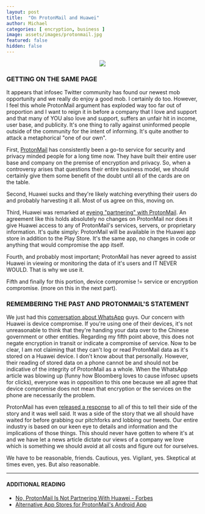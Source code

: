 ```yaml
---
layout: post
title:  "On ProtonMail and Huawei"
author: Michael
categories: [ encryption, business ]
image: assets/images/protonmail.jpg
featured: false
hidden: false
---
```

<center><p><img src="/assets/images/protonmail.jpg"></p></center>

### GETTING ON THE SAME PAGE

It appears that infosec Twitter community has found our newest mob opportunity and we really do enjoy a good mob. I certainly do too. However, I feel this whole ProtonMail argument has exploded way too far out of proportion and I want to reign it in before a company that I love and support and that many of YOU also love and support, suffers an unfair hit in income, user base, and publicity. It's one thing to rally against uninformed people outside of the community for the intent of informing. It's quite another to attack a metaphorical "one of our own".

First, <a href="https://protonmail.com/" target="_blank">ProtonMail</a> has consistently been a go-to service for security and privacy minded people for a long time now. They have built their entire user base and company on the premise of encryption and privacy. So, when a controversy arises that questions their entire business model, we should certainly give them some benefit of the doubt until all of the cards are on the table.

Second, Huawei sucks and they're likely watching everything their users do and probably harvesting it all. Most of us agree on this, moving on.

Third, Huawei was remarked at <a href="https://www.bloomberg.com/news/articles/2019-09-06/huawei-eyes-protonmail-as-gmail-alternative-amid-u-s-sanctions" target="_blank">eyeing "partnering" with ProtonMail</a>. An agreement like this holds absolutely no changes on ProtonMail nor does it give Huawei access to any of ProtonMail's services, servers, or proprietary information. It's quite simply: ProtonMail will be available in the Huawei app store in addition to the Play Store. It's the same app, no changes in code or anything that would compromise the app itself.

Fourth, and probably most important; ProtonMail has never agreed to assist Huawei in viewing or monitoring the data of it's users and IT NEVER WOULD. That is why we use it.

Fifth and finally for this portion, device compromise != service or encryption compromise. (more on this in the next part).

### REMEMBERING THE PAST AND PROTONMAIL'S STATEMENT

We just had this <a href="https://www.bloomberg.com/opinion/articles/2019-05-14/whatsapp-hack-shows-end-to-end-encryption-is-pointless" target="_blank">conversation about WhatsApp</a> guys. Our concern with Huawei is device compromise. If you're using one of their devices, it's not unreasonable to think that they're handing your data over to the Chinese government or other entities. Regarding my fifth point above, this does not negate encryption in transit or indicate a compromise of service. Now to be clear, I am not claiming that they can't log or read ProtonMail data as it's stored on a Huawei device. I don't know about that personally. However, their reading of stored data on a phone cannot be and should not be indicative of the integrity of ProtonMail as a whole. When the WhatsApp article was blowing up (funny how Bloomberg loves to cause infosec upsets for clicks), everyone was in opposition to this one because we all agree that device compromise does not mean that encryption or the services on the phone are necessarily the problem.

ProtonMail has even <a href="https://protonmail.com/blog/clarifying-protonmail-and-huawei/" target="_blank">released a response</a> to all of this to tell their side of the story and it was well said. It was a side of the story that we all should have waited for before grabbing our pitchforks and lobbing our tweets. Our entire industry is based on our keen eye to details and information and the implications of those things. This should never have gotten to where it's at and we have let a news article dictate our views of a company we love which is something we should avoid at all costs and figure out for ourselves.

 We have to be reasonable, friends. Cautious, yes. Vigilant, yes. Skeptical at times even, yes. But also reasonable.

 <p><hr></p>

#### ADDITIONAL READING

 <ul>
 <li><a href="https://www.forbes.com/sites/jasonevangelho/2019/09/08/no-protonmail-is-not-partnering-with-chinas-huawei/#dbfdd1b6722a" target="_blank">No, ProtonMail Is Not Partnering With Huawei - Forbes</a></li>
 <li><a href="https://securityboulevard.com/2019/09/alternative-app-stores-for-protonmails-android-app/" target="_blank">Alternative App Stores for ProtonMail's Android App</a></li>
 </ul>
